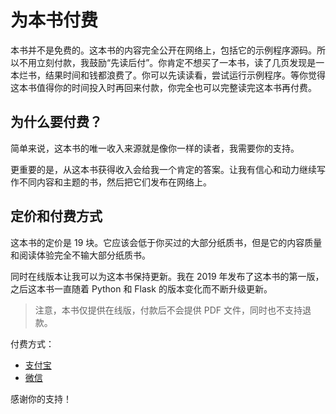 # 为本书付费

本书并不是免费的。这本书的内容完全公开在网络上，包括它的示例程序源码。所以不用立刻付款，我鼓励“先读后付”。你肯定不想买了一本书，读了几页发现是一本烂书，结果时间和钱都浪费了。你可以先读读看，尝试运行示例程序。等你觉得这本书值得你的时间投入时再回来付款，你完全也可以完整读完这本书再付费。

## 为什么要付费？

简单来说，这本书的唯一收入来源就是像你一样的读者，我需要你的支持。

更重要的是，从这本书获得收入会给我一个肯定的答案。让我有信心和动力继续写作不同内容和主题的书，然后把它们发布在网络上。

## 定价和付费方式

这本书的定价是 19 块。它应该会低于你买过的大部分纸质书，但是它的内容质量和阅读体验完全不输大部分纸质书。

同时在线版本让我可以为这本书保持更新。我在 2019 年发布了这本书的第一版，之后这本书一直随着 Python 和 Flask 的版本变化而不断升级更新。

> 注意，本书仅提供在线版，付款后不会提供 PDF 文件，同时也不支持退款。

付费方式：

- [支付宝](alipay.md)
- [微信](wechat_pay.md)

感谢你的支持！
